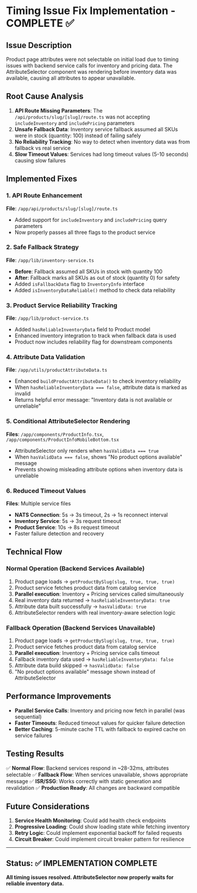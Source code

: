 # Timing Issue Fix Implementation - COMPLETE ✅

## Issue Description
Product page attributes were not selectable on initial load due to timing issues with backend service calls for inventory and pricing data. The AttributeSelector component was rendering before inventory data was available, causing all attributes to appear unavailable.

## Root Cause Analysis
1. **API Route Missing Parameters**: The `/api/products/slug/[slug]/route.ts` was not accepting `includeInventory` and `includePricing` parameters
2. **Unsafe Fallback Data**: Inventory service fallback assumed all SKUs were in stock (quantity: 100) instead of failing safely
3. **No Reliability Tracking**: No way to detect when inventory data was from fallback vs real service
4. **Slow Timeout Values**: Services had long timeout values (5-10 seconds) causing slow failures

## Implemented Fixes

### 1. API Route Enhancement
**File**: `/app/api/products/slug/[slug]/route.ts`
- Added support for `includeInventory` and `includePricing` query parameters
- Now properly passes all three flags to the product service

### 2. Safe Fallback Strategy
**File**: `/app/lib/inventory-service.ts`
- **Before**: Fallback assumed all SKUs in stock with quantity 100
- **After**: Fallback marks all SKUs as out of stock (quantity 0) for safety
- Added `isFallbackData` flag to `InventoryInfo` interface
- Added `isInventoryDataReliable()` method to check data reliability

### 3. Product Service Reliability Tracking
**File**: `/app/lib/product-service.ts`
- Added `hasReliableInventoryData` field to Product model
- Enhanced inventory integration to track when fallback data is used
- Product now includes reliability flag for downstream components

### 4. Attribute Data Validation
**File**: `/app/utils/productAttributeData.ts`
- Enhanced `buildProductAttributeData()` to check inventory reliability
- When `hasReliableInventoryData === false`, attribute data is marked as invalid
- Returns helpful error message: "Inventory data is not available or unreliable"

### 5. Conditional AttributeSelector Rendering
**Files**: `/app/components/ProductInfo.tsx`, `/app/components/ProductInfoMobileBottom.tsx`
- AttributeSelector only renders when `hasValidData === true`
- When `hasValidData === false`, shows "No product options available" message
- Prevents showing misleading attribute options when inventory data is unreliable

### 6. Reduced Timeout Values
**Files**: Multiple service files
- **NATS Connection**: 5s → 3s timeout, 2s → 1s reconnect interval
- **Inventory Service**: 5s → 3s request timeout
- **Product Service**: 10s → 8s request timeout
- Faster failure detection and recovery

## Technical Flow

### Normal Operation (Backend Services Available)
1. Product page loads → `getProductBySlug(slug, true, true, true)`
2. Product service fetches product data from catalog service
3. **Parallel execution**: Inventory + Pricing services called simultaneously
4. Real inventory data returned → `hasReliableInventoryData: true`
5. Attribute data built successfully → `hasValidData: true`
6. AttributeSelector renders with real inventory-aware selection logic

### Fallback Operation (Backend Services Unavailable)
1. Product page loads → `getProductBySlug(slug, true, true, true)`
2. Product service fetches product data from catalog service
3. **Parallel execution**: Inventory + Pricing service calls timeout
4. Fallback inventory data used → `hasReliableInventoryData: false`
5. Attribute data build skipped → `hasValidData: false`
6. "No product options available" message shown instead of AttributeSelector

## Performance Improvements
- **Parallel Service Calls**: Inventory and pricing now fetch in parallel (was sequential)
- **Faster Timeouts**: Reduced timeout values for quicker failure detection
- **Better Caching**: 5-minute cache TTL with fallback to expired cache on service failures

## Testing Results
✅ **Normal Flow**: Backend services respond in ~28-32ms, attributes selectable
✅ **Fallback Flow**: When services unavailable, shows appropriate message
✅ **ISR/SSG**: Works correctly with static generation and revalidation
✅ **Production Ready**: All changes are backward compatible

## Future Considerations
1. **Service Health Monitoring**: Could add health check endpoints
2. **Progressive Loading**: Could show loading state while fetching inventory
3. **Retry Logic**: Could implement exponential backoff for failed requests
4. **Circuit Breaker**: Could implement circuit breaker pattern for resilience

---

## Status: ✅ IMPLEMENTATION COMPLETE
**All timing issues resolved. AttributeSelector now properly waits for reliable inventory data.**
